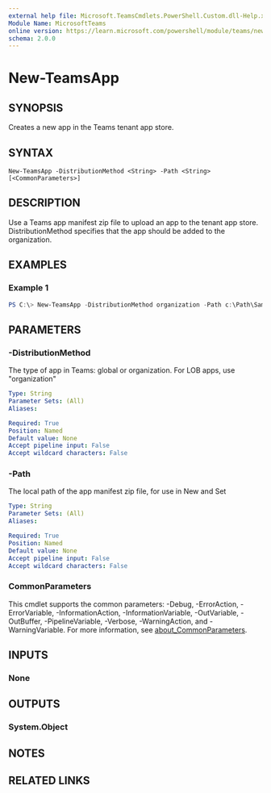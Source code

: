 ```yaml
---
external help file: Microsoft.TeamsCmdlets.PowerShell.Custom.dll-Help.xml
Module Name: MicrosoftTeams
online version: https://learn.microsoft.com/powershell/module/teams/new-teamsapp
schema: 2.0.0
---
```


# New-TeamsApp

## SYNOPSIS
Creates a new app in the Teams tenant app store.

## SYNTAX

```
New-TeamsApp -DistributionMethod <String> -Path <String> [<CommonParameters>]
```

## DESCRIPTION
Use a Teams app manifest zip file to upload an app to the tenant app store. DistributionMethod specifies that the app should be added to the organization.

## EXAMPLES

### Example 1
```powershell
PS C:\> New-TeamsApp -DistributionMethod organization -Path c:\Path\SampleApp.zip
```

## PARAMETERS

### -DistributionMethod
The type of app in Teams: global or organization. For LOB apps, use "organization"

```yaml
Type: String
Parameter Sets: (All)
Aliases:

Required: True
Position: Named
Default value: None
Accept pipeline input: False
Accept wildcard characters: False
```

### -Path
The local path of the app manifest zip file, for use in New and Set

```yaml
Type: String
Parameter Sets: (All)
Aliases:

Required: True
Position: Named
Default value: None
Accept pipeline input: False
Accept wildcard characters: False
```

### CommonParameters
This cmdlet supports the common parameters: -Debug, -ErrorAction, -ErrorVariable, -InformationAction, -InformationVariable, -OutVariable, -OutBuffer, -PipelineVariable, -Verbose, -WarningAction, and -WarningVariable. For more information, see [about_CommonParameters](http://go.microsoft.com/fwlink/?LinkID=113216).

## INPUTS

### None

## OUTPUTS

### System.Object

## NOTES

## RELATED LINKS

